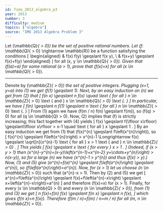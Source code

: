 ```yaml
---
id: fimo_2013_algebra_p3
year: 2013
number: 3
difficulty: medium
topics: ["algebra"]
source: "IMO 2013 Algebra Problem 3"
---
```


Let \(\mathbb{Q}_{ > 0}\) be the set of positive rational numbers. Let \(f: \mathbb{Q}_{ > 0} \rightarrow \mathbb{R}\) be a function satisfying the conditions
\[
\begin{aligned}
& f(x) f(y) \geqslant f(x y), \\
& f(x+y) \geqslant f(x)+f(y)
\end{aligned}
\]
for all \(x, y \in \mathbb{Q}_{ > 0}\). Given that \(f(a)=a\) for some rational \(a > 1\), prove that \(f(x)=x\) for all \(x \in \mathbb{Q}_{ > 0}\).

---
Denote by \(\mathbb{Z}_{ > 0}\) the set of positive integers.
Plugging \(x=1, y=a\) into (1) we get \(f(1) \geqslant 1\). Next, by an easy induction on \(n\) we get from (2) that
\[
f(n x) \geqslant n f(x) \quad \text { for all } n \in \mathbb{Z}_{ > 0} \text { and } x \in \mathbb{Q}_{ > 0} \text {. }
\]
In particular, we have
\[
f(n) \geqslant n f(1) \geqslant n \text { for all } n \in \mathbb{Z}_{ > 0} \text {. }
\]
From (1) again we have \(f(m / n) f(n) \geqslant f(m)\), so \(f(q) > 0\) for all \(q \in \mathbb{Q} > 0\).
Now, (2) implies that \(f\) is strictly increasing; this fact together with (4) yields
\[
f(x) \geqslant f(\lfloor x\rfloor) \geqslant\lfloor x\rfloor > x-1 \quad \text { for all } x \geqslant 1 .
\]
By an easy induction we get from (1) that \(f(x)^{n} \geqslant f\left(x^{n}\right)\), so
\[
f(x)^{n} \geqslant f\left(x^{n}\right) > x^{n}-1 \Longrightarrow f(x) \geqslant \sqrt[n]{x^{n}-1} \text { for all } x > 1 \text { and } n \in \mathbb{Z}_{ > 0} .
\]
This yields
\[
f(x) \geqslant x \text { for every } x > 1 .
\]
(Indeed, if \(x > y > 1\) then \(x^{n}-y^{n}=(x-y)\left(x^{n-1}+x^{n-2} y+\cdots+y^{n}\right) > n(x-y)\), so for a large \(n\) we have \(x^{n}-1 > y^{n}\) and thus \(f(x) > y\).)
Now, (1) and (5) give \(a^{n}=f(a)^{n} \geqslant f\left(a^{n}\right) \geqslant a^{n}\), so \(f\left(a^{n}\right)=a^{n}\). Now, for \(x > 1\) let us choose \(n \in \mathbb{Z}_{ > 0}\) such that \(a^{n}-x > 1\). Then by (2) and (5) we get
\[
a^{n}=f\left(a^{n}\right) \geqslant f(x)+f\left(a^{n}-x\right) \geqslant x+\left(a^{n}-x\right)=a^{n}
\]
and therefore \(f(x)=x\) for \(x > 1\). Finally, for every \(x \in \mathbb{Q} > 0\) and every \(n \in \mathbb{Z}_{ > 0}\), from (1) and (3) we get
\[
n f(x)=f(n) f(x) \geqslant f(n x) \geqslant n f(x),
\]
which gives \(f(n x)=n f(x)\). Therefore \(f(m / n)=f(m) / n=m / n\) for all \(m, n \in \mathbb{Z}_{ > 0}\).
